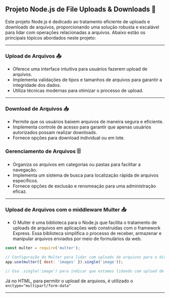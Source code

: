 ## Projeto Node.js de File Uploads & Downloads 🚀

Este projeto Node.js é dedicado ao tratamento eficiente de uploads e downloads de arquivos, proporcionando uma solução robusta e escalável para lidar com operações relacionadas a arquivos. Abaixo estão os principais tópicos abordados neste projeto:

---

### Upload de Arquivos 📤
- Oferece uma interface intuitiva para usuários fazerem upload de arquivos.
- Implementa validações de tipos e tamanhos de arquivos para garantir a integridade dos dados.
- Utiliza técnicas modernas para otimizar o processo de upload.

---

### Download de Arquivos 📥
- Permite que os usuários baixem arquivos de maneira segura e eficiente.
- Implementa controle de acesso para garantir que apenas usuários autorizados possam realizar downloads.
- Fornece opções para download individual ou em lote.

### Gerenciamento de Arquivos 🗄️
- Organiza os arquivos em categorias ou pastas para facilitar a navegação.
- Implementa um sistema de busca para localização rápida de arquivos específicos.
- Fornece opções de exclusão e renomeação para uma administração eficaz.

---

### Upload de Arquivos com o middleware Multer 📤
- O Multer é uma biblioteca para o Node.js que facilita o tratamento de uploads de arquivos em aplicações web construídas com o framework Express. Essa biblioteca simplifica o processo de receber, armazenar e manipular arquivos enviados por meio de formulários da web.
~~~javascript
const multer = require('multer');

// Configuração do Multer para lidar com uploads de arquivos para o diretório 'images'
app.use(multer({ dest: 'images' }).single('image'));

// Usa .single('image') para indicar que estamos lidando com upload de um único arquivo com o campo chamado 'image'.
~~~
Já no HTML, para permitir o upload de arquivos, é utilizado o `enctype="multipart/form-data"`

---